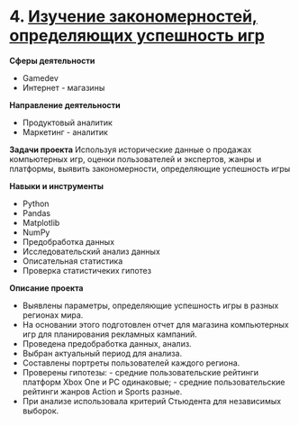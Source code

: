 # 4. [Изучение закономерностей, определяющих успешность игр](https://github.com/GusevaAnna/Portfolio/blob/main/4/4.%20Изучение%20закономерностей%2C%20определяющих%20успешность%20игр.ipynb)
   
   **Сферы деятельности**
   - Gamedev
   - Интернет - магазины
     
   **Направление деятельности**
   - Продуктовый аналитик
   - Маркетинг - аналитик
     
   **Задачи проекта**
Используя исторические данные о продажах компьютерных игр, оценки пользователей и экспертов, жанры и платформы, выявить закономерности, определяющие успешность игры 


  **Навыки и инструменты**
  - Python
  - Pandas
  - Matplotlib
  - NumPy
  - Предобработка данных
  - Исследовательский анализ данных
  - Описательная статистика
  - Проверка статистичеких гипотез

  **Описание проекта**
  
  - Выявлены параметры, определяющие успешность игры в разных регионах мира.
  - На основании этого подготовлен отчет для магазина компьютерных игр для планирования рекламных кампаний.
  - Проведена предобработка данных, анализ.
  - Выбран актуальный период для анализа. 
  - Составлены портреты пользователей каждого региона.
  - Проверены гипотезы:
           -  средние пользовательские рейтинги платформ Xbox One и PC одинаковые;
           -  средние пользовательские рейтинги жанров Action и Sports разные.
  - При анализе использовала критерий Стьюдента для независимых выборок.
